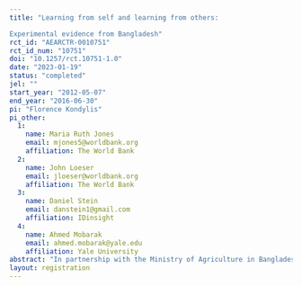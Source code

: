```yaml
---
title: "Learning from self and learning from others:
Experimental evidence from Bangladesh"
rct_id: "AEARCTR-0010751"
rct_id_num: "10751"
doi: "10.1257/rct.10751-1.0"
date: "2023-01-19"
status: "completed"
jel: ""
start_year: "2012-05-07"
end_year: "2016-06-30"
pi: "Florence Kondylis"
pi_other:
  1:
    name: Maria Ruth Jones
    email: mjones5@worldbank.org
    affiliation: The World Bank
  2:
    name: John Loeser
    email: jloeser@worldbank.org
    affiliation: The World Bank
  3:
    name: Daniel Stein
    email: danstein1@gmail.com
    affiliation: IDinsight
  4:
    name: Ahmed Mobarak
    email: ahmed.mobarak@yale.edu
    affiliation: Yale University
abstract: "In partnership with the Ministry of Agriculture in Bangladesh, we design and implement an experiment around the promotion of new flood-saline-resilient varieties of seeds for traditionally cultivated crops. The new varieties are promoted to farmer field schools at the village level. We randomize demonstration modalities, varying the number of farmer group members demonstrating the new seed varieties while holding constant the amount of demonstration seed available at the village level. We compare three treatment arms to a control arm that does not receive demonstration resources. "
layout: registration
---
```


